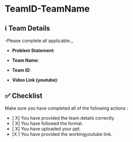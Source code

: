 # TeamID-TeamName

## ℹ️ Team Details

-Please complete all applicable._

- **Problem Statement**:

- **Team Name**:

- **Team ID**:   

- **Video Link (youtube)**: 




## ✅ Checklist

Make sure you have completed all of the following actions :

- [ X] You have provided the team details correctly.
- [ X] You have followed the format.
- [ X] You have uploaded your ppt.
- [X ] You have provided the workingyoutube link.

